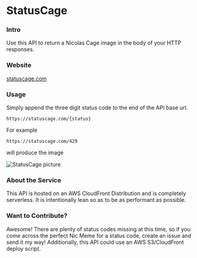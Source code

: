 # StatusCage

### Intro
Use this API to return a Nicolas Cage image in the body of your HTTP responses.

### Website
[statuscage.com](https://statuscage.com)

### Usage
Simply append the three digit status code to the end of the API base url.

```curlrc
https://statuscage.com/{status}
```

For example

```curlrc
https://statuscage.com/429
```

will produce the image

![StatusCage picture](https://statuscage.com/429)

### About the Service
This API is hosted on an AWS CloudFront Distribution and is completely serverless. It is intentionally lean so as to be as performant as possible.

### Want to Contribute?
Awesome! There are plenty of status codes missing at this time, so if you come across the perfect Nic Meme for a status code, create an issue and send it my way!
Additionally, this API could use an AWS S3/CloudFront deploy script.
